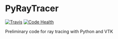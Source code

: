 # PyRayTracer

[![Travis][buildstatus_image_travis]][travisci]
[![Code Health](https://landscape.io/github/Gjacquenot/PyRayTracer/master/landscape.png)](https://landscape.io/github/Gjacquenot/PyRayTracer)

Preliminary code for ray tracing with Python and VTK

[buildstatus_image_travis]: https://travis-ci.org/Gjacquenot/PyRayTracer.svg?branch=master
[travisci]: https://travis-ci.org/Gjacquenot/PyRayTracer

